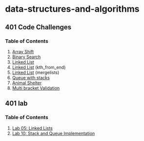 # data-structures-and-algorithms

## 401 Code Challenges

### Table of Contents

1. [Array Shift](401-code-challenges/array-shift/README.md) 
2. [Binary Search](401-code-challenges/README/Binary-Search.md)
3. [Linked List](401-code-challenges/README/Linked-List-Code-Challenge.md)
4. [Linked List](401-code-challenges/README/Linked-List(kth_from_end).md) (kth_from_end)
5. [Linked List](401-code-challenges/README/Linked-List(merged_List).md) (mergelists)
6. [Queue with stacks](401-code-challenges/README/queue_with_stacks.md)
7. [Animal Shelter](401-code-challenges/README/queue_with_stacks.md)
8. [Multi bracket Validation](401-code-challenges/README/queue_with_stacks.md)

## 401 lab

### Table of Contents

1. [Lab 05: Linked Lists](401-code-challenges/README/Linked-Lists.md)
2. [Lab 10: Stack and Queue Implementation](401-code-challenges/README/Stack-Queue.md)


